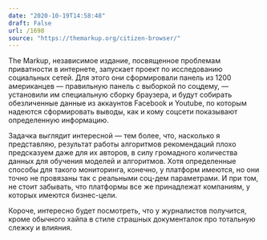 ```yaml
---
date: "2020-10-19T14:58:48"
draft: False
url: /1698
source: "https://themarkup.org/citizen-browser/"
---
```


The Markup, независимое издание, посвященное проблемам приватности в интернете, запускает проект по исследованию социальных сетей. Для этого они сформировали панель из 1200 американцев — правильную панель с выборкой по соцдему, — установили им специальную сборку браузера, и будут собирать обезличенные данные из аккаунтов Facebook и Youtube, по которым надеются сформировать выводы, как и кому соцсети показывают определенную информацию.

Задачка выглядит интересной — тем более, что, насколько я представляю, результат работы алгоритмов рекомендаций плохо предсказуем даже для их авторов, в силу громадного количества данных для обучения моделей и алгоритмов. Хотя определенные способы для такого мониторинга, конечно, у платформ имеются, но они точно не провязаны так с реальными соц-дем параметрами. И при том, не стоит забывать, что платформы все же принадлежат компаниям, у которых имеются бизнес-цели. 

Короче, интересно будет посмотреть, что у журналистов получится, кроме обычного хайпа в стиле страшных документалок про тотальную слежку и влияния.
